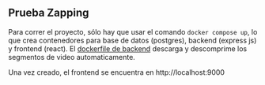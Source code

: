 ## Prueba Zapping

Para correr el proyecto, sólo hay que usar el comando `docker compose up`, lo que crea contenedores para base de datos (postgres), backend (express js) y frontend (react). El [dockerfile de backend](backend/Dockerfile) descarga y descomprime los segmentos de video automaticamente.

Una vez creado, el frontend se encuentra en http://localhost:9000
